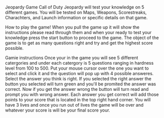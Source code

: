 Jeopardy Game
Call of Duty Jeopardy will test your knowledge on 5 different games. You will be tested on Maps, Weapons, Scorestreaks, Charachters, and Launch information or specific details on that game.

How to play the game!
When you pull the game up it will show the instructions please read through them and when your ready to test your knowledge press the start button to proceed to the game. The object of the game is to get as many questions right and try and get the highest score possible.

Gamie instructions
Once your in the game you will see 5 different catergories and under each catergory is 5 questions ranging in hardness level from 100 to 500. 
Put your mouse cursor over the one you want to select and click it and the question will pop up with 4 possible answeres. Select the answer you think is right. 
If you selected the right answer the button you selected will turn green and you'll be promited the answer was correct. Now if you get the answer wrong the button will turn read and prompt you with wrong answer. 
Each answer you get correct will add those points to your score that is located in the top right hand corner. 
You will have 3 lives and once you run out of lives the game will be over and whatever your score is will be your final score your. 